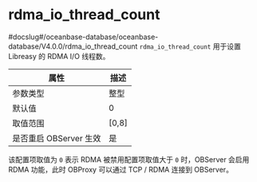 rdma_io_thread_count 
=========================================
#docslug#/oceanbase-database/oceanbase-database/V4.0.0/rdma_io_thread_count
`rdma_io_thread_count` 用于设置 Libreasy 的 RDMA I/O 线程数。


|      **属性**      | **描述**  |
|------------------|---------|
| 参数类型             | 整型      |
| 默认值              | 0       |
| 取值范围             | \[0,8\] |
| 是否重启 OBServer 生效 | 是       |



该配置项取值为 `0` 表示 RDMA 被禁用配置项取值大于 `0` 时，OBServer 会启用 RDMA 功能，此时 OBProxy 可以通过 TCP / RDMA 连接到 OBServer。
